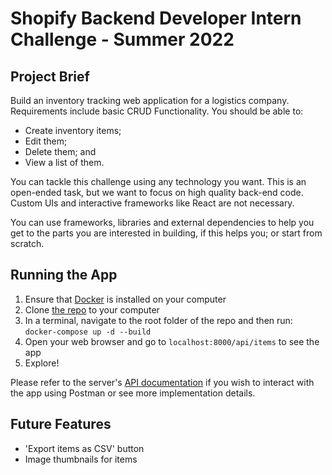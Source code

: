 # Shopify Backend Developer Intern Challenge - Summer 2022

## Project Brief
Build an inventory tracking web application for a logistics company. Requirements include basic CRUD Functionality. You should be able to:
- Create inventory items;
- Edit them;
- Delete them; and
- View a list of them.

You can tackle this challenge using any technology you want. This is an open-ended task, but we want to focus on high quality back-end code. Custom UIs and interactive frameworks like React are not necessary.

You can use frameworks, libraries and external dependencies to help you get to the parts you are interested in building, if this helps you; or start from scratch.

## Running the App
1. Ensure that [Docker](https://docs.docker.com/get-docker/) is installed on your computer
2. Clone [the repo](https://github.com/lbisceglia/shopify) to your computer
3. In a terminal, navigate to the root folder of the repo and then run: `docker-compose up -d --build`
4. Open your web browser and go to `localhost:8000/api/items` to see the app
5. Explore!

Please refer to the server's [API documentation](./server/API.md) if you wish to interact with the app using Postman or see more implementation details.

## Future Features
- 'Export items as CSV' button
- Image thumbnails for items

